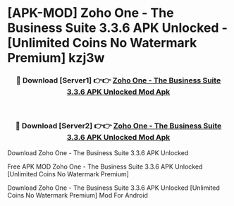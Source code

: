 # [APK-MOD] Zoho One - The Business Suite 3.3.6 APK Unlocked - [Unlimited Coins No Watermark Premium] kzj3w



<div align="center">
<h3>🔴 Download [Server1] 👉👉 <a href="https://momento.my/?title=Zoho_One_-_The_Business_Suite_3.3.6_APK_Unlocked">Zoho One - The Business Suite 3.3.6 APK Unlocked Mod Apk</a></h3><br>

<h3>🔴 Download [Server2] 👉👉 <a href="https://momento.my/?title=Zoho_One_-_The_Business_Suite_3.3.6_APK_Unlocked">Zoho One - The Business Suite 3.3.6 APK Unlocked Mod Apk</a></h3>
</div>



Download Zoho One - The Business Suite 3.3.6 APK Unlocked 

Free APK MOD Zoho One - The Business Suite 3.3.6 APK Unlocked [Unlimited Coins No Watermark Premium]

Download Zoho One - The Business Suite 3.3.6 APK Unlocked [Unlimited Coins No Watermark Premium] Mod For Android
